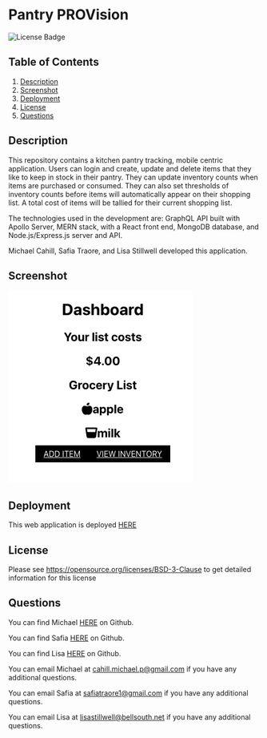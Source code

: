 # Pantry PROVision

![License Badge](https://shields.io/badge/license-BSD-green)
## Table of Contents
1. [Description](#description)
2. [Screenshot](#screenshot)
3. [Deployment](#deployment)
4. [License](#license)
5. [Questions](#questions)

## Description
This repository contains a kitchen pantry tracking, mobile centric application. Users can login and create, update and delete items that they like to keep in stock in their pantry. They can update inventory counts when items are purchased or consumed. They can also set thresholds of inventory counts before items will automatically appear on their shopping list. A total cost of items will be tallied for their current shopping list.

The technologies used in the development are: GraphQL API built with Apollo Server, MERN stack, with a React front end, MongoDB database, and Node.js/Express.js server and API.

Michael Cahill, Safia Traore, and Lisa Stillwell developed this application.

## Screenshot
![screenshot](./client/public/Dashboard.png)

## Deployment
This web application is deployed [HERE](https://secure-river-27449.herokuapp.com/)

## License
Please see https://opensource.org/licenses/BSD-3-Clause to get detailed information for this license

## Questions
You can find Michael [HERE](https://github.com/cahillmichael) on Github.

You can find Safia [HERE](https://github.com/straore98) on Github.

You can find Lisa [HERE](https://github.com/lstillwe) on Github.

You can email Michael at cahill.michael.p@gmail.com if you have any additional questions.

You can email Safia at safiatraore1@gmail.com if you have any additional questions.

You can email Lisa at lisastillwell@bellsouth.net if you have any additional questions.